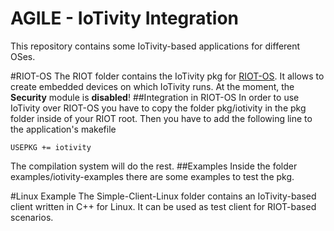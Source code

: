 AGILE - IoTivity Integration
======================

This repository contains some IoTivity-based applications for different OSes.

#RIOT-OS
The RIOT folder contains the IoTivity pkg for [RIOT-OS]. It allows to create embedded devices on which IoTivity runs. At the moment, the **Security** module is **disabled**! 
##Integration in RIOT-OS
In order to use IoTivity over RIOT-OS you have to copy the folder pkg/iotivity in the pkg folder inside of your RIOT root. Then you have to add the following line to the application's makefile
```
USEPKG += iotivity
```
The compilation system will do the rest.
##Examples
Inside the folder examples/iotivity-examples there are some examples to test the pkg.

#Linux Example
The Simple-Client-Linux folder contains an IoTivity-based client written in C++ for Linux. It can be used as test client for RIOT-based scenarios.

[RIOT-OS]: https://github.com/RIOT-OS/RIOT
